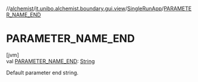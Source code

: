 //[alchemist](../../../index.md)/[it.unibo.alchemist.boundary.gui.view](../index.md)/[SingleRunApp](index.md)/[PARAMETER_NAME_END](-p-a-r-a-m-e-t-e-r_-n-a-m-e_-e-n-d.md)

# PARAMETER_NAME_END

[jvm]\
val [PARAMETER_NAME_END](-p-a-r-a-m-e-t-e-r_-n-a-m-e_-e-n-d.md): [String](https://docs.oracle.com/javase/8/docs/api/java/lang/String.html)

Default parameter end string.
